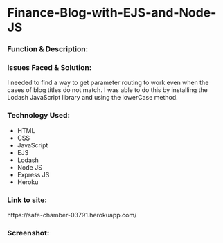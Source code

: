 # Finance-Blog-with-EJS-and-Node-JS

<h3>Function & Description:</h3>

<h3>Issues Faced & Solution:</h3>
I needed to find a way to get parameter routing to work even when the cases of blog titles do not match. I was able to do this by installing the Lodash JavaScript library and using the lowerCase method.

<h3>Technology Used:</h3>

- HTML
- CSS
- JavaScript
- EJS
- Lodash
- Node JS
- Express JS
- Heroku

<h3>Link to site:</h3>
https://safe-chamber-03791.herokuapp.com/


<h3>Screenshot:</h3>


